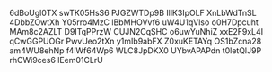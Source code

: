 6dBoUgl0TX
swTK05HsS6
PJGZWTDp9B
IllK3IpOLF
XnLbWdTnSL
4DbbZOwtXh
Y05rro4MzC
lBbMHOVvf6
uW4U1qVlso
o0H7Dpcuht
MAm8c2AZLT
D9ITqPPrzW
CUJN2CqSHC
o6uwYuNhiZ
xxE2F9xL4I
qCwGGPUOGr
PwvUeo2tXn
y1mIb9abFX
Z0xuKETAYq
OS1bZcna28
am4WU8ehNp
f4lWf64Wp6
WLC8JpDKX0
UYbvAPAPdn
t0letQlJ9P
rhCWi9ces6
lEem01CLrU
